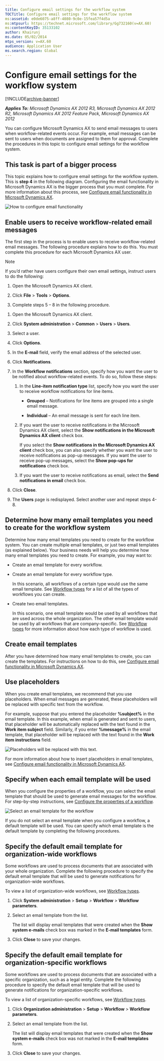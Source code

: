 ```yaml
---
title: Configure email settings for the workflow system
TOCTitle: Configure email settings for the workflow system
ms:assetid: e0de6075-a8ff-4080-9c0e-15fea57f4d5a
ms:mtpsurl: https://technet.microsoft.com/library/Gg732160(v=AX.60)
ms:contentKeyID: 35133102
author: Khairunj
ms.date: 05/02/2014
mtps_version: v=AX.60
audience: Application User
ms.search.region: Global
---
```


# Configure email settings for the workflow system 


[!INCLUDE[archive-banner](includes/archive-banner.md)]


_**Applies To:** Microsoft Dynamics AX 2012 R3, Microsoft Dynamics AX 2012 R2, Microsoft Dynamics AX 2012 Feature Pack, Microsoft Dynamics AX 2012_

You can configure Microsoft Dynamics AX to send email messages to users when workflow-related events occur. For example, email messages can be sent to users when documents are assigned to them for approval. Complete the procedures in this topic to configure email settings for the workflow system.

## This task is part of a bigger process

This topic explains how to configure email settings for the workflow system. This is **step 4** in the following diagram. Configuring the email functionality in Microsoft Dynamics AX is the bigger process that you must complete. For more information about this process, see [Configure email functionality in Microsoft Dynamics AX](configure-email-functionality-in-microsoft-dynamics-ax.md).

![How to configure email functionality](images/Gg732160.Workflow_EmailProcess(AX.60).gif "How to configure email functionality")

## Enable users to receive workflow-related email messages

The first step in the process is to enable users to receive workflow-related email messages. The following procedure explains how to do this. You must complete this procedure for each Microsoft Dynamics AX user.


> [!NOTE]
> <P>If you’d rather have users configure their own email settings, instruct users to do the following:</P>
> <OL>
> <LI>
> <P>Open the Microsoft Dynamics AX client.</P>
> <LI>
> <P>Click <STRONG>File</STRONG> &gt; <STRONG>Tools</STRONG> &gt; <STRONG>Options</STRONG>.</P>
> <LI>
> <P>Complete steps 5 – 8 in the following procedure.</P></LI></OL>



1.  Open the Microsoft Dynamics AX client.

2.  Click **System administration** \> **Common** \> **Users** \> **Users**.

3.  Select a user.

4.  Click **Options**.

5.  In the **E-mail** field, verify the email address of the selected user.

6.  Click **Notifications**.

7.  In the **Workflow notifications** section, specify how you want the user to be notified about workflow-related events. To do so, follow these steps:
    
    1.  In the **Line-item notification type** list, specify how you want the user to receive workflow notifications for line items.
        
          - **Grouped** – Notifications for line items are grouped into a single email message.
        
          - **Individual** – An email message is sent for each line item.
    
    2.  If you want the user to receive notifications in the Microsoft Dynamics AX client, select the **Show notifications in the Microsoft Dynamics AX client** check box.
        
        If you select the **Show notifications in the Microsoft Dynamics AX client** check box, you can also specify whether you want the user to receive notifications as pop-up messages. If you want the user to receive pop-up messages, select the **Show pop-ups for notifications** check box.
    
    3.  If you want the user to receive notifications as email, select the **Send notifications in email** check box.

8.  Click **Close**.

9.  The **Users** page is redisplayed. Select another user and repeat steps 4-8.

## Determine how many email templates you need to create for the workflow system

Determine how many email templates you need to create for the workflow system. You can create multiple email templates, or just two email templates (as explained below). Your business needs will help you determine how many email templates you need to create. For example, you may want to:

  - Create an email template for every workflow.

  - Create an email template for every workflow type.
    
    In this scenario, all workflows of a certain type would use the same email template. See [Workflow types](workflow-types.md) for a list of all the types of workflows you can create.

  - Create two email templates.
    
    In this scenario, one email template would be used by all workflows that are used across the whole organization. The other email template would be used by all workflows that are company-specific. See [Workflow types](workflow-types.md) for more information about how each type of workflow is used.

## Create email templates

After you have determined how many email templates to create, you can create the templates. For instructions on how to do this, see [Configure email functionality in Microsoft Dynamics AX](configure-email-functionality-in-microsoft-dynamics-ax.md).

## Use placeholders

When you create email templates, we recommend that you use placeholders. When email messages are generated, these placeholders will be replaced with specific text from the workflow.

For example, suppose that you entered the placeholder **%subject%** in the email template. In this example, when email is generated and sent to users, that placeholder will be automatically replaced with the text found in the **Work item subject** field. Similarly, if you enter **%message%** in the email template, that placeholder will be replaced with the text found in the **Work item instructions** field.

![Placeholders will be replaced with this text.](images/Gg732160.Workflow_SubjectAndMessage(AX.60).png "Placeholders will be replaced with this text.")

For more information about how to insert placeholders in email templates, see [Configure email functionality in Microsoft Dynamics AX](configure-email-functionality-in-microsoft-dynamics-ax.md).

## Specify when each email template will be used

When you configure the properties of a workflow, you can select the email template that should be used to generate email messages for the workflow. For step-by-step instructions, see [Configure the properties of a workflow](configure-the-properties-of-a-workflow.md).

![Select an email template for the workflow](images/Gg732160.Workflow_EmailTemplateField(AX.60).png "Select an email template for the workflow")

If you do not select an email template when you configure a workflow, a default template will be used. You can specify which email template is the default template by completing the following procedures.

## Specify the default email template for organization-wide workflows

Some workflows are used to process documents that are associated with your whole organization. Complete the following procedure to specify the default email template that will be used to generate notifications for organization-wide workflows.

To view a list of organization-wide workflows, see [Workflow types](workflow-types.md).

1.  Click **System administration** \> **Setup** \> **Workflow** \> **Workflow parameters**.

2.  Select an email template from the list.
    
    The list will display email templates that were created when the **Show system e-mails** check box was marked in the **E-mail templates** form.

3.  Click **Close** to save your changes.

## Specify the default email template for organization-specific workflows

Some workflows are used to process documents that are associated with a specific organization, such as a legal entity. Complete the following procedure to specify the default email template that will be used to generate notifications for organization-specific workflows.

To view a list of organization-specific workflows, see [Workflow types](workflow-types.md).

1.  Click **Organization administration** \> **Setup** \> **Workflow** \> **Workflow parameters**.

2.  Select an email template from the list.
    
    The list will display email templates that were created when the **Show system e-mails** check box was not marked in the **E-mail templates** form.

3.  Click **Close** to save your changes.

  


